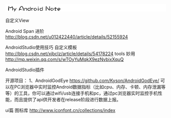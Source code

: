![logo](https://github.com/Lancou/MyAndroidNote/blob/master/photos/1495244808_388263.png)



自定义View 

Android Span 进阶
http://blog.csdn.net/u012422440/article/details/52155924


AndroidStudio使用技巧
自定义模板 http://blog.csdn.net/xjbclz/article/details/54178224
tools 妙用 http://mp.weixin.qq.com/s/wTOyYuMqkX9ezNvbixXquQ

AndroidStudio插件


开源项目：
1、AndroidGodEye https://github.com/Kyson/AndroidGodEye/
  可以在PC浏览器中实时监控Android数据指标（比如cpu、内存、卡顿、内存泄漏等等）的工具，你可以通过wifi/usb连接手机和pc，通过pc浏览器实时监控手机性能，而且提供了api供开发者在release阶段进行数据上报。


ui篇
图标库 http://www.iconfont.cn/collections/index
